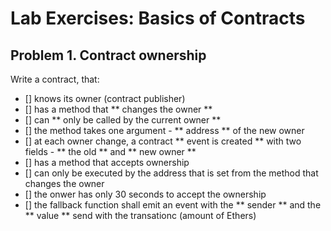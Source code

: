 # Lab Exercises: Basics of Contracts

## Problem 1. Contract ownership

Write a contract, that:
 - [] knows its owner (contract publisher)
 - [] has a method that ** changes the owner **
  - [] can ** only be called by the current owner **
  - [] the method takes one argument - ** address ** of the new owner
  - [] at each owner change, a contract ** event is created ** with two fields -
  ** the old ** and ** new owner **
 - [] has a method that accepts ownership
  - [] can only be executed by the address that is set from the method that changes the owner
  - [] the onwer has only 30 seconds to accept the ownership
 - [] the fallback function shall emit an event with the ** sender ** and the ** value ** send
 with the transationc (amount of Ethers) 